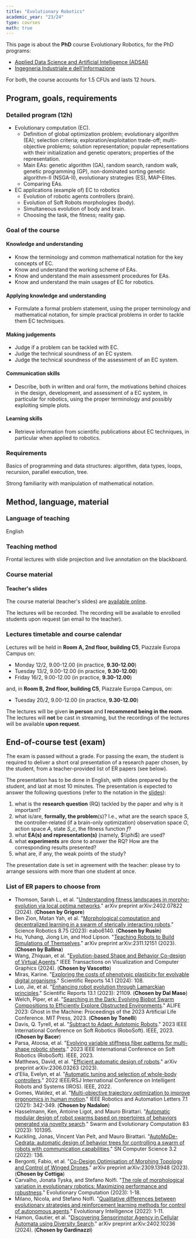```yaml
---
title: "Evolutionary Robotics"
academic_year: "23/24"
type: courses
math: true
---
```


This page is about the **PhD** course Evolutionary Robotics, for the PhD programs:
- [Applied Data Science and Artificial Intelligence (ADSAI)](https://adsai.units.it/)
- [Ingegneria Industriale e dell'Informazione](https://web.units.it/dottorato/ingii/)

For both, the course accounts for 1.5 CFUs and lasts 12 hours.

## Program, goals, requirements

### Detailed program (12h)

- Evolutionary computation (EC).
  - Definition of global optimization problem; evolutionary algorithm (EA); selection criteria; exploration/exploitation trade-off; multi-objective problems; solution representation; popular representations with their initialization and genetic operators; properties of the representation.
  - Main EAs: genetic algorithm (GA), random search, random walk, genetic programming (GP), non-dominated sorting genetic algorithm-II (NSGA-II), evolutionary strategies (ES), MAP-Elites.
  - Comparing EAs.
- EC applications (example of) EC to robotics
  - Evolution of robotic agents controllers (brain).
  - Evolution of Soft Robots morphologies (body).
  - Simultaneous evolution of body and brain.
  - Choosing the task, the fitness; reality gap.

### Goal of the course

#### Knowledge and understanding
- Know the terminology and common mathematical notation for the key concepts of EC.
- Know and understand the working scheme of EAs.
- Know and understand the main assessment procedures for EAs.
- Know and understand the main usages of EC for robotics.

#### Applying knowledge and understanding
- Formulate a formal problem statement, using the proper terminology and mathematical notation, for simple practical problems in order to tackle them EC techniques.

#### Making judgements
- Judge if a problem can be tackled with EC.
- Judge the technical soundness of an EC system.
- Judge the technical soundness of the assessment of an EC system.

#### Communication skills
- Describe, both in written and oral form, the motivations behind choices in the design, development, and assessment of a EC system, in particular for robotics, using the proper terminology and possibly exploiting simple plots.

#### Learning skills
- Retrieve information from scientific publications about EC techniques, in particular when applied to robotics.

### Requirements
Basics of programming and data structures: algorithm, data types, loops, recursion, parallel execution, tree.

Strong familiarity with manipulation of mathematical notation.

## Method, language, material

### Language of teaching
English

### Teaching method
Frontal lectures with slide projection and live annotation on the blackboard.

### Course material

#### Teacher's slides
The course material (teacher's slides) are [available online](https://medvet.inginf.units.it/slides/evolutionary-robotics-phd-24).

The lectures will be recorded.
The recording will be available to enrolled students upon request (an email to the teacher).

### Lectures timetable and course calendar

Lectures will be held in **Room A, 2nd floor, building C5**, Piazzale Europa Campus on:
- Monday 12/2, 9.00-12.00 (in practice, **9.30-12.00**)
- Tuesday 13/2, 9.00-12.00 (in practice, **9.30-12.00**)
- Friday 16/2, 9.00-12.00 (in practice, **9.30-12.00**)

and, in **Room B, 2nd floor, building C5**, Piazzale Europa Campus, on:
- Tuesday 20/2, 9.00-12.00 (in practice, **9.30-12.00**)

The lectures will be given **in person** and **I recommend being in the room**.
The lectures will **not** be cast in streaming, but the recordings of the lectures will be available **upon request**.


## End-of-course test (exam)
The exam is passed without a grade.
For passing the exam, the student is required to deliver a short oral presentation of a research paper chosen, by the student, from a teacher-provided list of ER papers (see below).

The presentation has to be done in English, with slides prepared by the student, and last at most 10 minutes.
The presentation is expected to answer the following questions (refer to the notation in the [slides](#teacherrsquos-slides)):
1. what is the **research question** (RQ) tackled by the paper and why is it important?
2. what is/are, **formally, the problem**(s)? I.e., what are the search space $S$, the controller-related (if a brain-only optimization) observation space $O$, action space $A$, state $S\_c$, the fitness function $f$?
3. what **EA(s) and representation(s)** (namely, $\\phi$) are used?
4. what **experiments** are done to answer the RQ? How are the corresponding results presented?
5. what are, if any, the weak points of the study?
 
The presentation date is set in agreement with the teacher: please try to arrange sessions with more than one student at once.

### List of ER papers to choose from
- Thomson, Sarah L., et al. "[Understanding fitness landscapes in morpho-evolution via local optima networks](https://arxiv.org/pdf/2402.07822.pdf)." arXiv preprint arXiv:2402.07822 (2024). (**Chosen by Grigore**)
- Ben Zion, Matan Yah, et al. "[Morphological computation and decentralized learning in a swarm of sterically interacting robots](https://doi.org/10.1126/scirobotics.abo6140)." Science Robotics 8.75 (2023): eabo6140. (**Chosen by Rusin**)
- Hu, Yuhang, Jiong Lin, and Hod Lipson. "[Teaching Robots to Build Simulations of Themselves](https://arxiv.org/abs/2311.12151)." arXiv preprint arXiv:2311.12151 (2023).  (**Chosen by Ballina**)
- Wang, Zhiquan, et al. "[Evolution-based Shape and Behavior Co-design of Virtual Agents](https://ieeexplore.ieee.org/abstract/document/10403977)." IEEE Transactions on Visualization and Computer Graphics (2024). (**Chosen by Vascotto**)
- Miras, Karine. "[Exploring the costs of phenotypic plasticity for evolvable digital organisms](https://www.nature.com/articles/s41598-023-50683-3)." Scientific Reports 14.1 (2024): 108.
- Luo, Jie, et al. "[Enhancing robot evolution through Lamarckian principles](https://www.nature.com/articles/s41598-023-48338-4)." Scientific Reports 13.1 (2023): 21109. (**Chosen by Dal Maso**)
- Welch, Piper, et al. "[Searching in the Dark: Evolving Biobot Swarm Compositions to Efficiently Explore Obstructed Environments](https://direct.mit.edu/isal/proceedings/isal/35/70/116936)." ALIFE 2023: Ghost in the Machine: Proceedings of the 2023 Artificial Life Conference. MIT Press, 2023. (**Chosen by Tonelli**)
- Davis, Q. Tyrell, et al. "[Subtract to Adapt: Autotomic Robots](https://www.eng.yale.edu/faboratory/publications/conference/2023/Davis%20-%202023%20-%20Subtract%20to%20Adapt%20Autotomic%20Robots.pdf)." 2023 IEEE International Conference on Soft Robotics (RoboSoft). IEEE, 2023. (**Chosen by Bacer**)
- Parsa, Atoosa, et al. "[Evolving variable stiffness fiber patterns for multi-shape robotic sheets](https://ieeexplore.ieee.org/abstract/document/10121924)." 2023 IEEE International Conference on Soft Robotics (RoboSoft). IEEE, 2023.
- Matthews, David, et al. "[Efficient automatic design of robots](https://arxiv.org/pdf/2306.03263.pdf)." arXiv preprint arXiv:2306.03263 (2023).
- d'Elia, Evelyn, et al. "[Automatic tuning and selection of whole-body controllers](https://ieeexplore.ieee.org/abstract/document/9981058)." 2022 IEEE/RSJ International Conference on Intelligent Robots and Systems (IROS). IEEE, 2022.
- Gomes, Waldez, et al. "[Multi-objective trajectory optimization to improve ergonomics in human motion](https://ieeexplore.ieee.org/abstract/document/9601163)." IEEE Robotics and Automation Letters 7.1 (2021): 342-349. (**Chosen by Nadalon**)
- Hasselmann, Ken, Antoine Ligot, and Mauro Birattari. "[Automatic modular design of robot swarms based on repertoires of behaviors generated via novelty search](https://www.sciencedirect.com/science/article/abs/pii/S2210650223001682)." Swarm and Evolutionary Computation 83 (2023): 101395.
- Kuckling, Jonas, Vincent Van Pelt, and Mauro Birattari. "[AutoMoDe-Cedrata: automatic design of behavior trees for controlling a swarm of robots with communication capabilities](https://link.springer.com/article/10.1007/s42979-021-00988-9)." SN Computer Science 3.2 (2022): 136.
- Bergonti, Fabio, et al. "[Co-Design Optimisation of Morphing Topology and Control of Winged Drones](https://arxiv.org/abs/2309.13948)." arXiv preprint arXiv:2309.13948 (2023). (**Chosen by Cottiga**)
- Carvalho, Jonata Tyska, and Stefano Nolfi. "[The role of morphological variation in evolutionary robotics: Maximizing performance and robustness](https://direct.mit.edu/evco/article-abstract/doi/10.1162/evco_a_00336/116607/The-Role-of-Morphological-Variation-in)." Evolutionary Computation (2023): 1-18.
- Milano, Nicola, and Stefano Nolfi. "[Qualitative differences between evolutionary strategies and reinforcement learning methods for control of autonomous agents](https://link.springer.com/article/10.1007/s12065-022-00801-3)." Evolutionary Intelligence (2022): 1-11.
- Hamon, Gautier, et al. "[Discovering Sensorimotor Agency in Cellular Automata using Diversity Search](https://arxiv.org/html/2402.10236v1)." arXiv preprint arXiv:2402.10236 (2024). (**Chosen by Gardinazzi**)
